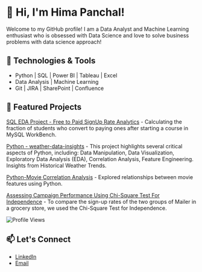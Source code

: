 

<!--
**HimaPanchal/HimaPanchal** is a ✨ _special_ ✨ repository because its `README.md` (this file) appears on your GitHub profile.

Here are some ideas to get you started:

- 🔭 I’m currently working on ...
- 🌱 I’m currently learning ...
- 👯 I’m looking to collaborate on ...
- 🤔 I’m looking for help with ...
- 💬 Ask me about ...
- 📫 How to reach me: ...
- 😄 Pronouns: ...
- ⚡ Fun fact: ...
-->
# 👋 Hi, I'm Hima Panchal!

Welcome to my GitHub profile! I am a Data Analyst and Machine Learning enthusiast who is obsessed with Data Science and love to solve business problems with data science approach! 


## 🔧 Technologies & Tools
- Python | SQL | Power BI | Tableau | Excel
- Data Analysis | Machine Learning
- Git | JIRA | SharePoint | Confluence

## 🚀 Featured Projects
<!-- - [Churn Analysis](https://github.com/yourrepo) - Identified customers at risk of churn using SQL and Power BI.
- [Movie Correlation Analysis](https://github.com/HimaPanchal/HimaPanchal.github.io/blob/main/MoviesCorrelation_python.ipynb) - Explored relationships between movie features using Python.
- [Credit Card Portfolio Insights](https://github.com/yourrepo) - Optimized portfolio performance using Power BI and SQL. -->

[SQL EDA Project - Free to Paid SignUp Rate Analytics](https://github.com/HimaPanchal/Free-to-Paid-Signup-Analytics) - Calculating the fraction of students who convert to paying ones after starting a course in MySQL WorkBench.

[Python - weather-data-insights](https://github.com/HimaPanchal/PythonProjects/blob/main/Weather%20Data%20Analysis.ipynb) - This project highlights several critical aspects of Python, including: Data Manipulation, Data Visualization, Exploratory Data Analysis (EDA), Correlation Analysis, Feature Engineering. Insights from Historical Weather Trends.

[Python-Movie Correlation Analysis](https://github.com/HimaPanchal/HimaPanchal.github.io/blob/main/MoviesCorrelation_python.ipynb) - Explored relationships between movie features using Python.

[Assessing Campaign Performance Using Chi-Square Test For Independence](https://github.com/HimaPanchal/Chi-Square-Test) - To compare the sign-up rates of the two groups of Mailer in a grocery store, we used the Chi-Square Test for Independence.

![Profile Views](https://komarev.com/ghpvc/?username=HimaPanchal&color=blue)

## 📫 Let's Connect
- [LinkedIn](https://www.linkedin.com/in/hima-panchal/)
- [Email](mailto:hima77panchal@gmail.com)
